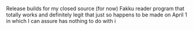 Release builds for my closed source (for now) Fakku reader program that totally works and definitely legit that just so happens to be made on April 1 in which I can assure has nothing to do with i
